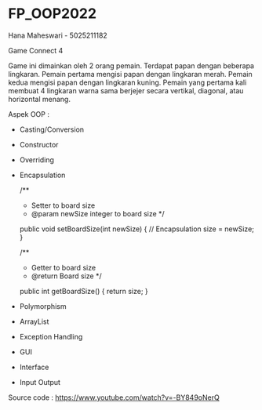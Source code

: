 # FP_OOP2022
Hana Maheswari - 5025211182

Game Connect 4

Game ini dimainkan oleh 2 orang pemain. Terdapat papan dengan beberapa lingkaran. Pemain pertama mengisi papan dengan lingkaran merah. Pemain kedua mengisi papan dengan lingkaran kuning. Pemain yang pertama kali membuat 4 lingkaran warna sama berjejer secara vertikal, diagonal, atau horizontal menang.

Aspek OOP :
- Casting/Conversion
- Constructor
- Overriding
- Encapsulation

    /**
     * Setter to board size
     * @param newSize integer to board size
     */
     
    public void setBoardSize(int newSize) { // Encapsulation
        size = newSize;
    }
    
    /**
     * Getter to board size
     * @return Board size
     */
     
    public int getBoardSize() {
        return size;
    }
    
- Polymorphism
- ArrayList
- Exception Handling
- GUI
- Interface
- Input Output

Source code : https://www.youtube.com/watch?v=-BY849oNerQ
